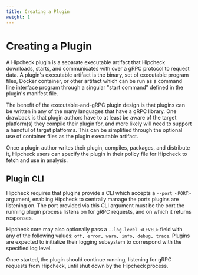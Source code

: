 ```yaml
---
title: Creating a Plugin
weight: 1
---
```


# Creating a Plugin

A Hipcheck plugin is a separate executable artifact that Hipcheck downloads,
starts, and communicates with over a gRPC protocol to request data. A plugin's
executable artifact is the binary, set of executable program files, Docker
container, or other artifact which can be run as a command line interface
program through a singular "start command" defined in the plugin's
manifest file.

The benefit of the executable-and-gRPC plugin design is that plugins can be
written in any of the many languages that have a gRPC library. One drawback is
that plugin authors have to at least be aware of the target platform(s) they
compile their plugin for, and more likely will need to support a handful of
target platforms. This can be simplified through the optional use of container
files as the plugin executable artifact.

Once a plugin author writes their plugin, compiles, packages, and
distribute it, Hipcheck users can specify the plugin in their policy file for
Hipcheck to fetch and use in analysis.

## Plugin CLI

Hipcheck requires that plugins provide a CLI which accepts a `--port <PORT>`
argument, enabling Hipcheck to centrally manage the ports plugins are listening
on. The port provided via this CLI argument must be the port the running plugin
process listens on for gRPC requests, and on which it returns responses.

Hipcheck core may also optionally pass a `--log-level <LEVEL>` field with any of
the following values: `off, error, warn, info, debug, trace`. Plugins are
expected to initialize their logging subsystem to correspond with the specified
log level.

Once started, the plugin should continue running, listening for gRPC requests
from Hipcheck, until shut down by the Hipcheck process.

